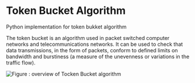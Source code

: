# Token Bucket Algorithm
Python implementation for token bukket algorithm

The token bucket is an algorithm used in packet switched computer networks and telecommunications networks. It can be used to check that data transmissions, in the form of packets, conform to defined limits on bandwidth and burstiness (a measure of the unevenness or variations in the traffic flow).

  ![Figure : overview of Tocken Bucket algorithm ](https://gateoverflow.in/?qa=blob&qa_blobid=188782035829502627)
